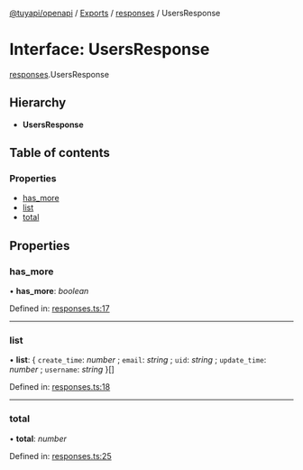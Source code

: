 [@tuyapi/openapi](../README.md) / [Exports](../modules.md) / [responses](../modules/responses.md) / UsersResponse

# Interface: UsersResponse

[responses](../modules/responses.md).UsersResponse

## Hierarchy

* **UsersResponse**

## Table of contents

### Properties

- [has\_more](responses.usersresponse.md#has_more)
- [list](responses.usersresponse.md#list)
- [total](responses.usersresponse.md#total)

## Properties

### has\_more

• **has\_more**: *boolean*

Defined in: [responses.ts:17](https://github.com/TuyaAPI/openapi/blob/fba2391/src/responses.ts#L17)

___

### list

• **list**: { `create_time`: *number* ; `email`: *string* ; `uid`: *string* ; `update_time`: *number* ; `username`: *string*  }[]

Defined in: [responses.ts:18](https://github.com/TuyaAPI/openapi/blob/fba2391/src/responses.ts#L18)

___

### total

• **total**: *number*

Defined in: [responses.ts:25](https://github.com/TuyaAPI/openapi/blob/fba2391/src/responses.ts#L25)
